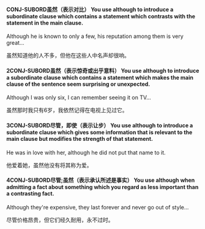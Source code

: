 #### CONJ-SUBORD虽然（表示对比） You use **although** to introduce a subordinate clause which contains a statement which contrasts with the statement in the main clause.

Although he is known to only a few, his reputation among them is very great...

虽然知道他的人不多，但他在这些人中名声却很响。

#### 2CONJ-SUBORD虽然（表示惊奇或出乎意料） You use **although** to introduce a subordinate clause which contains a statement which makes the main clause of the sentence seem surprising or unexpected.

Although I was only six, I can remember seeing it on TV...

虽然那时我只有6岁，我依然记得在电视上见过它。

#### 3CONJ-SUBORD尽管，即使（表示让步） You use **although** to introduce a subordinate clause which gives some information that is relevant to the main clause but modifies the strength of that statement.

He was in love with her, although he did not put that name to it.

他爱着她，虽然他没有将其称为爱。

#### 4CONJ-SUBORD尽管;虽然（表示承认所述是事实） You use **although** when admitting a fact about something which you regard as less important than a contrasting fact.

Although they're expensive, they last forever and never go out of style...

尽管价格昂贵，但它们经久耐用，永不过时。

